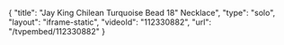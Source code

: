 {
    "title": "Jay King Chilean Turquoise Bead 18\" Necklace",
    "type": "solo",
    "layout": "iframe-static",
    "videoId": "112330882",
    "url": "\/tvpembed\/112330882"
}